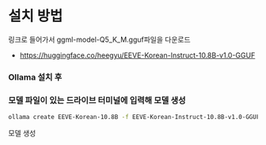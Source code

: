 # 설치 방법

링크로 들어가서 ggml-model-Q5_K_M.gguf파일을 다운로드
- https://huggingface.co/heegyu/EEVE-Korean-Instruct-10.8B-v1.0-GGUF

### Ollama 설치 후
### 모델 파일이 있는 드라이브 터미널에 입력해 모델 생성
```bash
ollama create EEVE-Korean-10.8B -f EEVE-Korean-Instruct-10.8B-v1.0-GGUF/Modelfile
```
모델 생성

